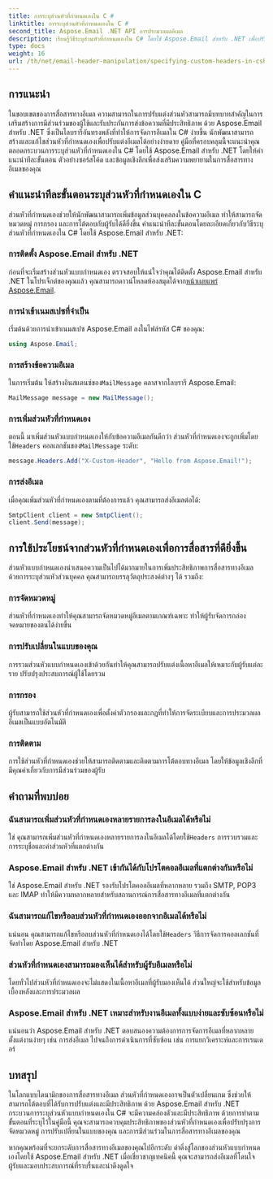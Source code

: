 ```yaml
---
title: การระบุส่วนหัวที่กำหนดเองใน C #
linktitle: การระบุส่วนหัวที่กำหนดเองใน C #
second_title: Aspose.Email .NET API การประมวลผลอีเมล
description: เรียนรู้วิธีระบุส่วนหัวที่กำหนดเองใน C# โดยใช้ Aspose.Email สำหรับ .NET เพื่อปรับปรุงการสื่อสารทางอีเมล คำแนะนำทีละขั้นตอนนี้ให้ข้อมูลเชิงลึกเกี่ยวกับการสร้างส่วนหัวอีเมลส่วนบุคคลเพื่อการมีส่วนร่วมที่ดีขึ้น
type: docs
weight: 16
url: /th/net/email-header-manipulation/specifying-custom-headers-in-csharp/
---
```



## การแนะนำ

ในขอบเขตของการสื่อสารทางอีเมล ความสามารถในการปรับแต่งส่วนหัวสามารถมีบทบาทสำคัญในการเสริมสร้างการมีส่วนร่วมของผู้ใช้และรับประกันการส่งข้อความที่มีประสิทธิภาพ ด้วย Aspose.Email สำหรับ .NET ซึ่งเป็นไลบรารีอันทรงพลังที่ทำให้การจัดการอีเมลใน C# ง่ายขึ้น นักพัฒนาสามารถสร้างและแก้ไขส่วนหัวที่กำหนดเองเพื่อปรับแต่งอีเมลได้อย่างง่ายดาย คู่มือที่ครอบคลุมนี้จะแนะนำคุณตลอดกระบวนการระบุส่วนหัวที่กำหนดเองใน C# โดยใช้ Aspose.Email สำหรับ .NET โดยให้คำแนะนำทีละขั้นตอน ตัวอย่างซอร์สโค้ด และข้อมูลเชิงลึกเพื่อส่งเสริมความพยายามในการสื่อสารทางอีเมลของคุณ

## คำแนะนำทีละขั้นตอนระบุส่วนหัวที่กำหนดเองใน C #

ส่วนหัวที่กำหนดเองช่วยให้นักพัฒนาสามารถเพิ่มข้อมูลส่วนบุคคลลงในข้อความอีเมล ทำให้สามารถจัดหมวดหมู่ การกรอง และการโต้ตอบกับผู้รับได้ดียิ่งขึ้น คำแนะนำทีละขั้นตอนโดยละเอียดเกี่ยวกับวิธีระบุส่วนหัวที่กำหนดเองใน C# โดยใช้ Aspose.Email สำหรับ .NET:

### การติดตั้ง Aspose.Email สำหรับ .NET

ก่อนที่จะเริ่มสร้างส่วนหัวแบบกำหนดเอง ตรวจสอบให้แน่ใจว่าคุณได้ติดตั้ง Aspose.Email สำหรับ .NET ในโปรเจ็กต์ของคุณแล้ว คุณสามารถดาวน์โหลดห้องสมุดได้จาก[หน้าเผยแพร่ Aspose.Email](https://releases.aspose.com/email/net/).

### การนำเข้าเนมสเปซที่จำเป็น

เริ่มต้นด้วยการนำเข้าเนมสเปซ Aspose.Email ลงในไฟล์รหัส C# ของคุณ:

```csharp
using Aspose.Email;
```

### การสร้างข้อความอีเมล

 ในการเริ่มต้น ให้สร้างอินสแตนซ์ของ`MailMessage` คลาสจากไลบรารี Aspose.Email:

```csharp
MailMessage message = new MailMessage();
```

### การเพิ่มส่วนหัวที่กำหนดเอง

 ตอนนี้ มาเพิ่มส่วนหัวแบบกำหนดเองให้กับข้อความอีเมลกันดีกว่า ส่วนหัวที่กำหนดเองจะถูกเพิ่มโดยใช้`Headers` คอลเลกชันของ`MailMessage` ระดับ:

```csharp
message.Headers.Add("X-Custom-Header", "Hello from Aspose.Email!");
```

### การส่งอีเมล

เมื่อคุณเพิ่มส่วนหัวที่กำหนดเองตามที่ต้องการแล้ว คุณสามารถส่งอีเมลต่อได้:

```csharp
SmtpClient client = new SmtpClient();
client.Send(message);
```

## การใช้ประโยชน์จากส่วนหัวที่กำหนดเองเพื่อการสื่อสารที่ดียิ่งขึ้น

ส่วนหัวแบบกำหนดเองนำเสนอความเป็นไปได้มากมายในการเพิ่มประสิทธิภาพการสื่อสารทางอีเมล ด้วยการระบุส่วนหัวส่วนบุคคล คุณสามารถบรรลุวัตถุประสงค์ต่างๆ ได้ รวมถึง:

### การจัดหมวดหมู่ 
 ส่วนหัวที่กำหนดเองทำให้คุณสามารถจัดหมวดหมู่อีเมลตามเกณฑ์เฉพาะ ทำให้ผู้รับจัดการกล่องจดหมายของตนได้ง่ายขึ้น

### การปรับเปลี่ยนในแบบของคุณ 
 การรวมส่วนหัวแบบกำหนดเองเข้าด้วยกันทำให้คุณสามารถปรับแต่งเนื้อหาอีเมลให้เหมาะกับผู้รับแต่ละราย ปรับปรุงประสบการณ์ผู้ใช้โดยรวม

### การกรอง 
 ผู้รับสามารถใช้ส่วนหัวที่กำหนดเองเพื่อตั้งค่าตัวกรองและกฎที่ทำให้การจัดระเบียบและการประมวลผลอีเมลเป็นแบบอัตโนมัติ

### การติดตาม 
 การใช้ส่วนหัวที่กำหนดเองช่วยให้สามารถติดตามและติดตามการโต้ตอบทางอีเมล โดยให้ข้อมูลเชิงลึกที่มีคุณค่าเกี่ยวกับการมีส่วนร่วมของผู้รับ

## คำถามที่พบบ่อย

### ฉันสามารถเพิ่มส่วนหัวที่กำหนดเองหลายรายการลงในอีเมลได้หรือไม่

 ใช่ คุณสามารถเพิ่มส่วนหัวที่กำหนดเองหลายรายการลงในอีเมลได้โดยใช้`Headers` การรวบรวมและการระบุชื่อและค่าส่วนหัวที่แตกต่างกัน

### Aspose.Email สำหรับ .NET เข้ากันได้กับโปรโตคอลอีเมลที่แตกต่างกันหรือไม่

ใช่ Aspose.Email สำหรับ .NET รองรับโปรโตคอลอีเมลที่หลากหลาย รวมถึง SMTP, POP3 และ IMAP ทำให้มีความหลากหลายสำหรับสถานการณ์การสื่อสารทางอีเมลที่แตกต่างกัน

### ฉันสามารถแก้ไขหรือลบส่วนหัวที่กำหนดเองออกจากอีเมลได้หรือไม่

 แน่นอน คุณสามารถแก้ไขหรือลบส่วนหัวที่กำหนดเองได้โดยใช้`Headers` วิธีการจัดการคอลเลกชันที่จัดทำโดย Aspose.Email สำหรับ .NET

### ส่วนหัวที่กำหนดเองสามารถมองเห็นได้สำหรับผู้รับอีเมลหรือไม่

โดยทั่วไปส่วนหัวที่กำหนดเองจะไม่แสดงในเนื้อหาอีเมลที่ผู้รับมองเห็นได้ ส่วนใหญ่จะใช้สำหรับข้อมูลเบื้องหลังและการประมวลผล

### Aspose.Email สำหรับ .NET เหมาะสำหรับงานอีเมลทั้งแบบง่ายและซับซ้อนหรือไม่

แน่นอนว่า Aspose.Email สำหรับ .NET ตอบสนองความต้องการการจัดการอีเมลที่หลากหลาย ตั้งแต่งานง่ายๆ เช่น การส่งอีเมล ไปจนถึงการดำเนินการที่ซับซ้อน เช่น การแยกวิเคราะห์และการเรนเดอร์

## บทสรุป

ในโลกแบบไดนามิกของการสื่อสารทางอีเมล ส่วนหัวที่กำหนดเองอาจเป็นตัวเปลี่ยนเกม ซึ่งช่วยให้สามารถโต้ตอบที่ได้รับการปรับแต่งและมีประสิทธิภาพ ด้วย Aspose.Email สำหรับ .NET กระบวนการระบุส่วนหัวแบบกำหนดเองใน C# จะมีความคล่องตัวและมีประสิทธิภาพ ด้วยการทำตามขั้นตอนที่ระบุไว้ในคู่มือนี้ คุณจะสามารถควบคุมประสิทธิภาพของส่วนหัวที่กำหนดเองเพื่อปรับปรุงการจัดหมวดหมู่ การปรับเปลี่ยนในแบบของคุณ และการมีส่วนร่วมในการสื่อสารทางอีเมลของคุณ

หากคุณพร้อมที่จะยกระดับการสื่อสารทางอีเมลของคุณไปอีกระดับ ดำดิ่งสู่โลกของส่วนหัวแบบกำหนดเองโดยใช้ Aspose.Email สำหรับ .NET เมื่อเชี่ยวชาญเทคนิคนี้ คุณจะสามารถส่งอีเมลที่โดนใจผู้รับและมอบประสบการณ์ที่ราบรื่นและน่าดึงดูดใจ